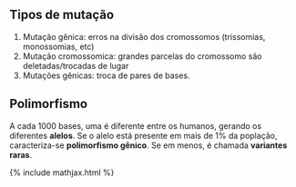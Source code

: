## Tipos de mutação

1. Mutação gênica: erros na divisão dos cromossomos (trissomias, monossomias, etc)
2. Mutação cromossomica: grandes parcelas do cromossomo são deletadas/trocadas de lugar
3. Mutações gênicas: troca de pares de bases.

## Polimorfismo

A cada 1000 bases, uma é diferente entre os humanos, gerando os diferentes **alelos**. Se o alelo está presente em mais de 1% da poplação, caracteriza-se **polimorfismo gênico**. Se em menos, é chamada **variantes raras**.

{% include mathjax.html %}